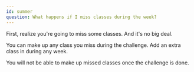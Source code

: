```yaml
---
id: summer
question: What happens if I miss classes during the week?
---
```


First, realize you're going to miss some classes. And it's no big deal.

You can make up any class you miss during the challenge. Add an extra class in during any week.

You will not be able to make up missed classes once the challenge is done.
